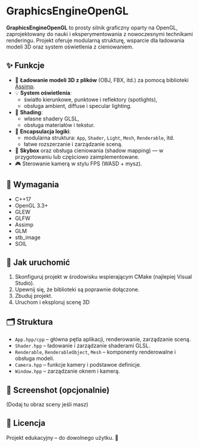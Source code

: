 # GraphicsEngineOpenGL

**GraphicsEngineOpenGL** to prosty silnik graficzny oparty na OpenGL, zaprojektowany do nauki i eksperymentowania z nowoczesnymi technikami renderingu. Projekt oferuje modularną strukturę, wsparcie dla ładowania modeli 3D oraz system oświetlenia z cieniowaniem.

## ✨ Funkcje

- 🔻 **Ładowanie modeli 3D z plików** (OBJ, FBX, itd.) za pomocą biblioteki [Assimp](https://github.com/assimp/assimp).
- 💡 **System oświetlenia**:
  - światło kierunkowe, punktowe i reflektory (spotlights),
  - obsługa ambient, diffuse i specular lighting.
- 🧪 **Shading**:
  - własne shadery GLSL,
  - obsługa materiałów i tekstur.
- 🔧 **Encapsulacja logiki**:
  - modularna struktura: `App`, `Shader`, `Light`, `Mesh`, `Renderable`, itd.
  - łatwe rozszerzanie i zarządzanie sceną.
- 🌌 **Skybox** oraz obsługa cieniowania (shadow mapping) — w przygotowaniu lub częściowo zaimplementowane.
- 🎮 Sterowanie kamerą w stylu FPS (WASD + mysz).

## 🔧 Wymagania

- C++17
- OpenGL 3.3+
- GLEW
- GLFW
- Assimp
- GLM
- stb_image
- SOIL

## 🚀 Jak uruchomić

1. Skonfiguruj projekt w środowisku wspierającym CMake (najlepiej Visual Studio).
2. Upewnij się, że biblioteki są poprawnie dołączone.
3. Zbuduj projekt.
4. Uruchom i eksploruj scenę 3D

## 🗂 Struktura

- `App.hpp/cpp` – główna pętla aplikacji, renderowanie, zarządzanie sceną.
- `Shader.hpp` – ładowanie i zarządzanie shaderami GLSL.
- `Renderable`, `RenderableObject`, `Mesh` – komponenty renderowalne i obsługa modeli.
- `Camera.hpp` – funkcje kamery i podstawoe definicje.
- `Window.hpp` – zarządzanie oknem i kamerą.

## 📸 Screenshot (opcjonalnie)
(Dodaj tu obraz sceny jeśli masz)

## 📃 Licencja

Projekt edukacyjny – do dowolnego użytku. 🚀
